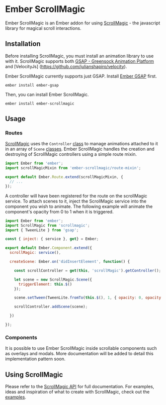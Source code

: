 # Ember ScrollMagic

Ember ScrollMagic is an Ember addon for using [ScrollMagic](https://github.com/janpaepke/ScrollMagic) - the javascript library for magical scroll interactions.

## Installation

Before installing ScrollMagic, you must install an animation library to use with it. ScrollMagic supports both [GSAP - Greensock Animation Platform](https://github.com/greensock/GreenSock-JS) and [VelocityJs] (https://github.com/julianshapiro/velocity).

Ember ScrollMagic currently supports just GSAP. Install [Ember GSAP](https://github.com/willviles/ember-gsap) first.

`ember install ember-gsap`

Then, you can install Ember ScrollMagic.

`ember install ember-scrollmagic`

## Usage

### Routes

[ScrollMagic](https://github.com/janpaepke/ScrollMagic) uses the `Controller` [class](http://scrollmagic.io/docs/ScrollMagic.Controller.html) to manage animations attached to it in an array of `Scene` [classes](http://scrollmagic.io/docs/ScrollMagic.Scene.html). Ember ScrollMagic handles the creation and destroying of ScrollMagic controllers using a simple route mixin.

```javascript
import Ember from 'ember';
import scrollMagicMixin from 'ember-scrollmagic/route-mixin';

export default Ember.Route.extend(scrollMagicMixin, {
  // ...
});
```

A controller will have been registered for the route on the scrollMagic service. To attach scenes to it, inject the ScrollMagic service into the component you wish to animate. The following example will animate the component's opacity from 0 to 1 when it is triggered.

```javascript
import Ember from 'ember';
import ScrollMagic from 'scrollmagic';
import { TweenLite } from 'gsap';

const { inject: { service }, get} = Ember;

export default Ember.Component.extend({
  scrollMagic: service(),

  createScene: Ember.on('didInsertElement', function() {

    const scrollController = get(this, 'scrollMagic').getController();

    let scene = new ScrollMagic.Scene({
      triggerElement: this.$()
    });

    scene.setTween(TweenLite.fromTo(this.$(), 1, { opacity: 0, opacity: 1}));

    scrollController.addScene(scene);

  })

});
```

### Components

It is possible to use Ember ScrollMagic inside scrollable components such as overlays and modals. More documentation will be added to detail this implementation pattern soon.

## Using ScrollMagic

Please refer to the [ScrollMagic API](http://scrollmagic.io/docs/index.html) for full documentation. For examples, ideas and inspiration of what to create with ScrollMagic, check out the [examples](http://scrollmagic.io/examples/).
